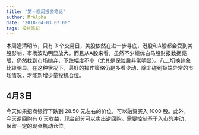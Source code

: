 ```yaml
---
title: "第十四周投资笔记"
author: MrAlpha
date: "2018-04-03 07:00"
tags: 投资笔记
---
```


本周逢清明节，只有 3 个交易日，美股依然在进一步寻底，港股和A股都会受到美股影响，市场波动明显放大。而且从A股来看，虽然不少绩优白马股财报数据亮眼，仍然找到市场抛弃，下跌幅度不小（尤其是保险股非常明显）。八二切换迹象比较明显。在这种状况下，最好的操作策略仍是多看少动，除非碰到极端异常的市场情况，才能新增少量投机仓位。

## 4月3日

今天如果招商银行下跌到 28.50 元左右的价位，可以融资买入 1000 股。此外，今天逆回购有 6 天收益，现金部分可以卖出逆回购。需要控制基于入市的冲动，保留一定的现金机动仓位。
